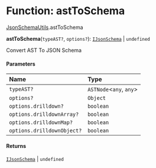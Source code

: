 # Function: astToSchema

[JsonSchemaUtils](/en/auto-docs/json-schema/modules/JsonSchemaUtils.md).astToSchema

**astToSchema**(`typeAST?`, `options?`): [`IJsonSchema`](/en/auto-docs/json-schema/interfaces/IJsonSchema.md) | `undefined`

Convert AST To JSON Schema

#### Parameters

| Name | Type |
| :------ | :------ |
| `typeAST?` | `ASTNode`<`any`, `any`> |
| `options?` | `Object` |
| `options.drilldown?` | `boolean` |
| `options.drilldownArray?` | `boolean` |
| `options.drilldownMap?` | `boolean` |
| `options.drilldownObject?` | `boolean` |

#### Returns

[`IJsonSchema`](/en/auto-docs/json-schema/interfaces/IJsonSchema.md) | `undefined`
